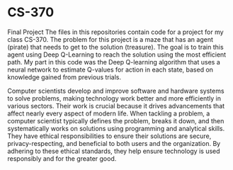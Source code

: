 # CS-370
Final Project
The files in this repositories contain code for a project for my class CS-370.
The problem for this project is a maze that has an agent (pirate) that needs to get to the solution (treasure). 
The goal is to train this agent using Deep Q-Learning to reach the solution using the most efficient path. 
My part in this code was the Deep Q-learning algorithm that uses a neural network to estimate Q-values for action in each state, based on knowledge gained from previous trials. 


Computer scientists develop and improve software and hardware systems to solve problems, making technology work better and more efficiently in various sectors.
Their work is crucial because it drives advancements that affect nearly every aspect of modern life.
When tackling a problem, a computer scientist typically defines the problem, breaks it down, and then systematically works on solutions using programming and analytical skills.
They have ethical responsibilities to ensure their solutions are secure, privacy-respecting, and beneficial to both users and the organization.
By adhering to these ethical standards, they help ensure technology is used responsibly and for the greater good.
